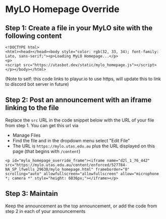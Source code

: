 # MyLO Homepage Override
## Step 1: Create a file in your MyLO site with the following content
```
<!DOCTYPE html>
<html><head></head><body style="color: rgb(32, 33, 34); font-family: Lato, sans-serif;"><p>Loading MyLO Homepage...</p>
<p>
<script src="https://utasbot.dev/static/mylo_homepage.js"></script>
</p></body></html>
```
(Note to self: this code links to playur.io to use https, will update this to link to discord bot server in future)

## Step 2: Post an announcement with an iframe linking to the file
Replace the `src` URL in the code snippet below with the URL of your file from step 1. You can get this url via
- Manage Files
- Find the file and in the dropdown menu select "Edit File"
- The URL is `https://mylo.utas.edu.au` plus the URL displayed on this page (that begins with `/content`)
```
<p id="mylo_homepage_override_frame"><iframe name="d2l_1_76_442" src="https://mylo.utas.edu.au/content/enforced/527784-NA_SP_lfwells_29638/mylo_homepage.html" frameborder="0" scrolling="auto" allowfullscreen="allowfullscreen" allow="microphone *; camera *" style="height: 6036px;"></iframe></p>
```

## Step 3: Maintain
Keep the announcement as the top announcement, or add the code from step 2 in each of your announcements